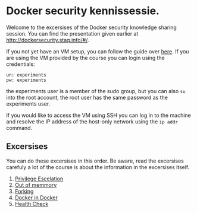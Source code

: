 # Docker security kennissessie.

Welcome to the excersises of the Docker security knowledge sharing session. You can find the presentation given earlier at http://dockersecurity.staq.info/#/. 

If you not yet have an VM setup, you can follow the guide over [here](./VM.md). If you are using the VM provided by the course you can login using the credentials: 

```
un: experiments
pw: experiments
```

the experiments user is a member of the sudo group, but you can also `su` into the root account, the root user has the same password as the experiments user. 

If you would like to access the VM using SSH you can log in to the machine and resolve the IP address of the host-only network using the `ip addr` command. 

## Excersises

You can do these excersises in this order. Be aware, read the excersises carefuly a lot of the course is about the information in the excersises itself. 

1. [Privilege Escelation](./PrivilegeEscalation.md) 
2. [Out of memmory ](./OOM.md) 
3. [Forking ](./ForkBomb.md) 
4. [Docker in Docker](./docker-in-docker.md) 
5. [Health Check](./health-check.md) 
